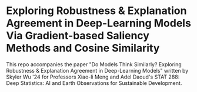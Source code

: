 # Exploring Robustness & Explanation Agreement in Deep-Learning Models Via Gradient-based Saliency Methods and Cosine Similarity
This repo accompanies the paper "Do Models Think Similarly? Exploring Robustness & Explanation Agreement in Deep-Learning Models" written by Skyler Wu '24 for Professors Xiao-li Meng and Adel Daoud's STAT 288: Deep Statistics: AI and Earth Observations for Sustainable Development.
